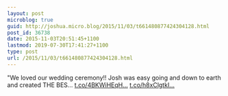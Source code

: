 ```yaml
---
layout: post
microblog: true
guid: http://joshua.micro.blog/2015/11/03/t661480877424304128.html
post_id: 36738
date: 2015-11-03T20:51:45+1100
lastmod: 2019-07-30T17:41:27+1100
type: post
url: /2015/11/03/t661480877424304128.html
---
```

"We loved our wedding ceremony!! Josh was easy going and down to earth and created THE BES… [t.co/4BKWiHEqH...](https://t.co/4BKWiHEqHx) [t.co/h8xClgtkI...](https://t.co/h8xClgtkIG)

